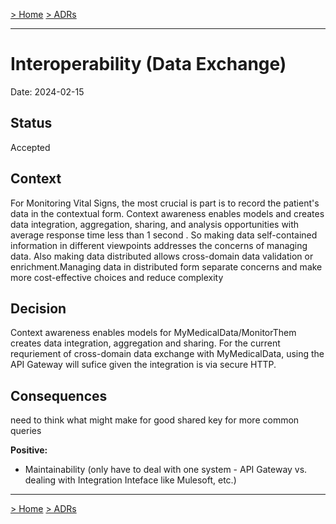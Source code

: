 [> Home](../README.md)    [> ADRs](README.md)

---

# Interoperability (Data Exchange)

Date: 2024-02-15

## Status

Accepted

## Context
For Monitoring Vital Signs, the most crucial is part is to record the patient's data in the contextual form. Context awareness enables models and creates data integration, aggregation, sharing, and analysis opportunities with average response time less than 1 second . So making data self-contained information in different viewpoints addresses the concerns of managing data. Also making data distributed allows cross-domain data validation or enrichment.Managing data in distributed form separate concerns and make more cost-effective choices and reduce complexity 



## Decision
Context awareness enables models for MyMedicalData/MonitorThem creates data integration, aggregation and sharing. For the current requriement of cross-domain data exchange with MyMedicalData, using the API Gateway will sufice given the integration is via secure HTTP.

## Consequences
need to think what might make for good shared key for more common queries 

**Positive:**
-  Maintainability (only have to deal with one system - API Gateway vs. dealing with Integration Inteface like Mulesoft, etc.)



---

[> Home](../README.md)    [> ADRs](README.md)
